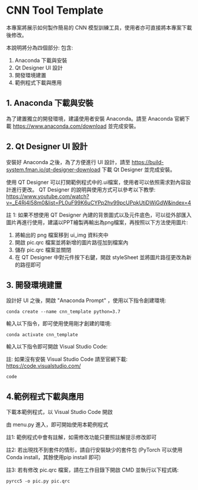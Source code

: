 # CNN Tool Template

本專案將展示如何製作簡易的 CNN 模型訓練工具，使用者亦可直接將本專案下載後修改。

本說明將分為四個部分: 包含:
1. Anaconda 下載與安裝
2. Qt Designer UI 設計
3. 開發環境建置
4. 範例程式下載與應用



## 1. Anaconda 下載與安裝
為了建置獨立的開發環境，建議使用者安裝 Anaconda。請至 Anaconda 官網下載 https://www.anaconda.com/download 並完成安裝。

## 2. Qt Designer UI 設計
安裝好 Anaconda 之後，為了方便進行 UI 設計，請至 https://build-system.fman.io/qt-designer-download 下載 Qt Designer 並完成安裝。

使用 QT Designer 可以打開範例程式中的.ui檔案，使用者可以依照需求對內容設計進行更改。
QT Designer 的說明與使用方式可以參考以下教學: https://www.youtube.com/watch?v=_E4Rj4I58m0&list=PL0uF99K6uCYPp2hv99pcUPpkUtiDWjGdW&index=4

註 1: 如果不想使用  QT Designer 內建的背景圖式以及元件底色，可以從外部匯入圖片再進行使用，建議以PPT繪製再輸出為png檔案，再按照以下方法使用圖片:
1. 將輸出的 png 檔案移到 ui_img 資料夾中
2. 開啟 pic.qrc 檔案並將新增的圖片路徑加到檔案內
3. 儲存 pic.qrc 檔案並關閉
4. 在 QT Designer 中對元件按下右鍵，開啟 styleSheet 並將圖片路徑更改為新的路徑即可

## 3. 開發環境建置
設計好 UI 之後，開啟 "Anaconda Prompt" ，使用以下指令創建環境:
```
conda create --name cnn_template python=3.7
```

輸入以下指令，即可使用使用剛才創建的環境:
```
conda activate cnn_template
```

輸入以下指令即可開啟 Visual Studio Code:

註: 如果沒有安裝 Visual Studio Code 請至官網下載: https://code.visualstudio.com/
```
code
```

## 4.範例程式下載與應用
下載本範例程式，以 Visual Studio Code 開啟

由 menu.py 進入，即可開始使用本範例程式

註1: 範例程式中會有註解，如需修改功能只要照註解提示修改即可

註2: 若出現找不到套件的情形，請自行安裝缺少的套件包 (PyTorch 可以使用 Conda install，其餘使用pip install 即可)

註3: 若有修改 pic.qrc 檔案，請在工作目錄下開啟 CMD 並執行以下程式碼:

```
pyrcc5 -o pic.py pic.qrc
```


